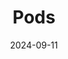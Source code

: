---
title: "Pods"
description: "Pods implementation"
seriesName: "kubernetes-series"
date: "2024-09-11"
part: 3
draft: false
---